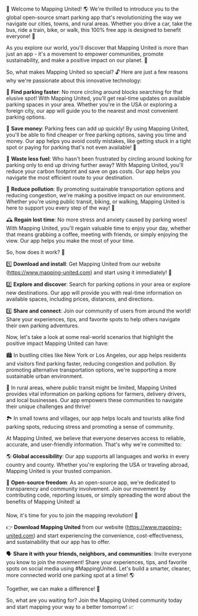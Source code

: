🎉 Welcome to Mapping United! 🌎 We're thrilled to introduce you to the global open-source smart parking app that's revolutionizing the way we navigate our cities, towns, and rural areas. Whether you drive a car, take the bus, ride a train, bike, or walk, this 100% free app is designed to benefit everyone! 🌈

As you explore our world, you'll discover that Mapping United is more than just an app - it's a movement to empower communities, promote sustainability, and make a positive impact on our planet. 🌟

So, what makes Mapping United so special? 🔓 Here are just a few reasons why we're passionate about this innovative technology:

📍 **Find parking faster**: No more circling around blocks searching for that elusive spot! With Mapping United, you'll get real-time updates on available parking spaces in your area. Whether you're in the USA or exploring a foreign city, our app will guide you to the nearest and most convenient parking options.

💸 **Save money**: Parking fees can add up quickly! By using Mapping United, you'll be able to find cheaper or free parking options, saving you time and money. Our app helps you avoid costly mistakes, like getting stuck in a tight spot or paying for parking that's not even available! 🤑

🚗 **Waste less fuel**: Who hasn't been frustrated by circling around looking for parking only to end up driving further away? With Mapping United, you'll reduce your carbon footprint and save on gas costs. Our app helps you navigate the most efficient route to your destination.

💪 **Reduce pollution**: By promoting sustainable transportation options and reducing congestion, we're making a positive impact on our environment. Whether you're using public transit, biking, or walking, Mapping United is here to support you every step of the way! 🌳

🕰️ **Regain lost time**: No more stress and anxiety caused by parking woes! With Mapping United, you'll regain valuable time to enjoy your day, whether that means grabbing a coffee, meeting with friends, or simply enjoying the view. Our app helps you make the most of your time.

So, how does it work? 🤔

1️⃣ **Download and install**: Get Mapping United from our website (https://www.mapping-united.com) and start using it immediately! 📲

2️⃣ **Explore and discover**: Search for parking options in your area or explore new destinations. Our app will provide you with real-time information on available spaces, including prices, distances, and directions.

3️⃣ **Share and connect**: Join our community of users from around the world! Share your experiences, tips, and favorite spots to help others navigate their own parking adventures.

Now, let's take a look at some real-world scenarios that highlight the positive impact Mapping United can have:

🏙️ In bustling cities like New York or Los Angeles, our app helps residents and visitors find parking faster, reducing congestion and pollution. By promoting alternative transportation options, we're supporting a more sustainable urban environment.

🌄 In rural areas, where public transit might be limited, Mapping United provides vital information on parking options for farmers, delivery drivers, and local businesses. Our app empowers these communities to navigate their unique challenges and thrive!

🏞️ In small towns and villages, our app helps locals and tourists alike find parking spots, reducing stress and promoting a sense of community.

At Mapping United, we believe that everyone deserves access to reliable, accurate, and user-friendly information. That's why we're committed to:

🌎 **Global accessibility**: Our app supports all languages and works in every country and county. Whether you're exploring the USA or traveling abroad, Mapping United is your trusted companion.

💪 **Open-source freedom**: As an open-source app, we're dedicated to transparency and community involvement. Join our movement by contributing code, reporting issues, or simply spreading the word about the benefits of Mapping United! 📊

Now, it's time for you to join the mapping revolution! 🚀

👉 **Download Mapping United** from our website (https://www.mapping-united.com) and start experiencing the convenience, cost-effectiveness, and sustainability that our app has to offer.

🗣️ **Share it with your friends, neighbors, and communities**: Invite everyone you know to join the movement! Share your experiences, tips, and favorite spots on social media using #MappingUnited. Let's build a smarter, cleaner, more connected world one parking spot at a time! 🌎

Together, we can make a difference! 💪

So, what are you waiting for? Join the Mapping United community today and start mapping your way to a better tomorrow! 📈